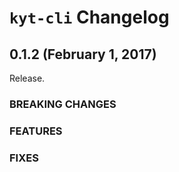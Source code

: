 # `kyt-cli` Changelog

## 0.1.2 (February 1, 2017)

Release.

### BREAKING CHANGES

### FEATURES

### FIXES
